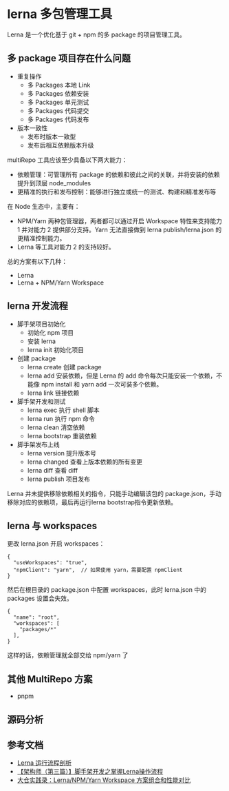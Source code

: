 # lerna 多包管理工具
Lerna 是一个优化基于 git + npm 的多 package 的项目管理工具。

## 多 package 项目存在什么问题
- 重复操作
  - 多 Packages 本地 Link
  - 多 Packages 依赖安装
  - 多 Packages 单元测试
  - 多 Packages 代码提交
  - 多 Packages 代码发布
- 版本一致性
  - 发布时版本一致型
  - 发布后相互依赖版本升级

multiRepo 工具应该至少具备以下两大能力：
- 依赖管理：可管理所有 package 的依赖和彼此之间的关联，并将安装的依赖提升到顶层 node_modules
- 更精准的执行和发布控制：能够进行独立或统一的测试、构建和精准发布等

在 Node 生态中，主要有：
- NPM/Yarn 两种包管理器，两者都可以通过开启 Workspace 特性来支持能力 1 并对能力 2 提供部分支持。Yarn 无法直接做到 lerna publish/lerna.json 的更精准控制能力。
- Lerna 等工具对能力 2 的支持较好。

总的方案有以下几种：
- Lerna
- Lerna + NPM/Yarn Workspace

## lerna 开发流程
- 脚手架项目初始化
  - 初始化 npm 项目
  - 安装 lerna
  - lerna init 初始化项目
- 创建 package
  - lerna create 创建 package
  - lerna add 安装依赖，但是 Lerna 的 add 命令每次只能安装一个依赖，不能像 npm install 和 yarn add 一次可装多个依赖。
  - lerna link 链接依赖
- 脚手架开发和测试
  - lerna exec 执行 shell 脚本
  - lerna run 执行 npm 命令
  - lerna clean 清空依赖
  - lerna bootstrap 重装依赖
- 脚手架发布上线
  - lerna version 提升版本号
  - lerna changed 查看上版本依赖的所有变更
  - lerna diff 查看 diff
  - lerna publish 项目发布

Lerna 并未提供移除依赖相关的指令，只能手动编辑该包的 package.json，手动移除对应的依赖项，最后再运行lerna bootstrap指令更新依赖。

## lerna 与 workspaces
更改 lerna.json 开启 workspaces：
```
{
  "useWorkspaces": "true",
  "npmClient": "yarn",  // 如果使用 yarn，需要配置 npmClient
}
```
然后在根目录的 package.json 中配置 workspaces，此时 lerna.json 中的 packages 设置会失效。
```
{
  "name": "root",
  "workspaces": [
    "packages/*"
  ],
}
```
这样的话，依赖管理就全部交给 npm/yarn 了

## 其他 MultiRepo 方案
- pnpm

## 源码分析

## 参考文档
- [Lerna 运行流程剖析](http://zoo.zhengcaiyun.cn/blog/article/lerna-js)
- [【架构师（第三篇）】脚手架开发之掌握Lerna操作流程](https://blog.51cto.com/u_15344825/5195952)
- [大仓实践录：Lerna/NPM/Yarn Workspace 方案组合和性能对比](https://cloud.tencent.com/developer/article/1913720)